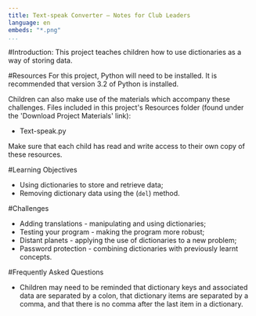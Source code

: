 ```yaml
---
title: Text-speak Converter — Notes for Club Leaders
language: en
embeds: "*.png"
...
```


#Introduction:
This project teaches children how to use dictionaries as a way of storing data.

#Resources
For this project, Python will need to be installed. It is recommended that version 3.2 of Python is installed.

Children can also make use of the materials which accompany these challenges. Files included in this project's Resources folder (found under the 'Download Project Materials' link):

+ Text-speak.py

Make sure that each child has read and write access to their own copy of these resources.

#Learning Objectives
+ Using dictionaries to store and retrieve data;
+ Removing dictionary data using the (`del`) method.

#Challenges
+ Adding translations - manipulating and using dictionaries;
+ Testing your program - making the program more robust;
+ Distant planets - applying the use of dictionaries to a new problem;
+ Password protection - combining dictionaries with previously learnt concepts.

#Frequently Asked Questions
+ Children may need to be reminded that dictionary keys and associated data are separated by a colon, that dictionary items are separated by a comma, and that there is no comma after the last item in a dictionary.
